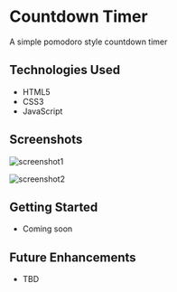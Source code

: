 # Countdown Timer

A simple pomodoro style countdown timer

## Technologies Used
- HTML5
- CSS3
- JavaScript


## Screenshots

![screenshot1]()

![screenshot2]()

## Getting Started 
- Coming soon

## Future Enhancements
- TBD